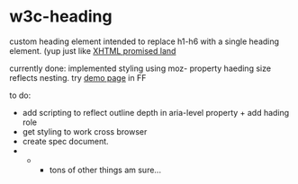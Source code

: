 w3c-heading
===========

custom heading element intended to replace h1-h6 with a single heading element. (yup just like [XHTML promised land](http://www.w3.org/TR/xhtml2/mod-structural.html#sec_8.5.)


currently done:
implemented styling using moz- property haeding size reflects nesting. try [demo page](http://thepaciellogroup.github.io/w3c-heading/) in FF 

to do:
* add scripting to reflect outline depth in aria-level property + add hading role
* get styling to work cross browser
* create spec document.
* * + tons of other things am sure...
